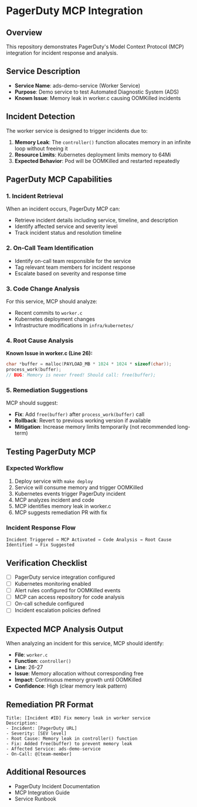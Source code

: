 # PagerDuty MCP Integration

## Overview
This repository demonstrates PagerDuty's Model Context Protocol (MCP) integration for incident response and analysis.

## Service Description
- **Service Name**: ads-demo-service (Worker Service)
- **Purpose**: Demo service to test Automated Diagnostic System (ADS)
- **Known Issue**: Memory leak in worker.c causing OOMKilled incidents

## Incident Detection
The worker service is designed to trigger incidents due to:
1. **Memory Leak**: The `controller()` function allocates memory in an infinite loop without freeing it
2. **Resource Limits**: Kubernetes deployment limits memory to 64Mi
3. **Expected Behavior**: Pod will be OOMKilled and restarted repeatedly

## PagerDuty MCP Capabilities

### 1. Incident Retrieval
When an incident occurs, PagerDuty MCP can:
- Retrieve incident details including service, timeline, and description
- Identify affected service and severity level
- Track incident status and resolution timeline

### 2. On-Call Team Identification
- Identify on-call team responsible for the service
- Tag relevant team members for incident response
- Escalate based on severity and response time

### 3. Code Change Analysis
For this service, MCP should analyze:
- Recent commits to `worker.c`
- Kubernetes deployment changes
- Infrastructure modifications in `infra/kubernetes/`

### 4. Root Cause Analysis
**Known Issue in worker.c (Line 26):**
```c
char *buffer = malloc(PAYLOAD_MB * 1024 * 1024 * sizeof(char));
process_work(buffer);
// BUG: Memory is never freed! Should call: free(buffer);
```

### 5. Remediation Suggestions
MCP should suggest:
- **Fix**: Add `free(buffer)` after `process_work(buffer)` call
- **Rollback**: Revert to previous working version if available
- **Mitigation**: Increase memory limits temporarily (not recommended long-term)

## Testing PagerDuty MCP

### Expected Workflow
1. Deploy service with `make deploy`
2. Service will consume memory and trigger OOMKilled
3. Kubernetes events trigger PagerDuty incident
4. MCP analyzes incident and code
5. MCP identifies memory leak in worker.c
6. MCP suggests remediation PR with fix

### Incident Response Flow
```
Incident Triggered → MCP Activated → Code Analysis → Root Cause Identified → Fix Suggested
```

## Verification Checklist
- [ ] PagerDuty service integration configured
- [ ] Kubernetes monitoring enabled
- [ ] Alert rules configured for OOMKilled events
- [ ] MCP can access repository for code analysis
- [ ] On-call schedule configured
- [ ] Incident escalation policies defined

## Expected MCP Analysis Output
When analyzing an incident for this service, MCP should identify:
- **File**: `worker.c`
- **Function**: `controller()`
- **Line**: 26-27
- **Issue**: Memory allocation without corresponding free
- **Impact**: Continuous memory growth until OOMKilled
- **Confidence**: High (clear memory leak pattern)

## Remediation PR Format
```
Title: [Incident #ID] Fix memory leak in worker service
Description:
- Incident: [PagerDuty URL]
- Severity: [SEV level]
- Root Cause: Memory leak in controller() function
- Fix: Added free(buffer) to prevent memory leak
- Affected Service: ads-demo-service
- On-Call: @[team-member]
```

## Additional Resources
- PagerDuty Incident Documentation
- MCP Integration Guide
- Service Runbook
